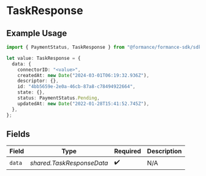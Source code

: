 # TaskResponse

## Example Usage

```typescript
import { PaymentStatus, TaskResponse } from "@formance/formance-sdk/sdk/models/shared";

let value: TaskResponse = {
  data: {
    connectorID: "<value>",
    createdAt: new Date("2024-03-01T06:19:32.936Z"),
    descriptor: {},
    id: "4bb5659e-2e0a-46cb-87a8-c78494922664",
    state: {},
    status: PaymentStatus.Pending,
    updatedAt: new Date("2022-01-28T15:41:52.745Z"),
  },
};
```

## Fields

| Field                     | Type                      | Required                  | Description               |
| ------------------------- | ------------------------- | ------------------------- | ------------------------- |
| `data`                    | *shared.TaskResponseData* | :heavy_check_mark:        | N/A                       |